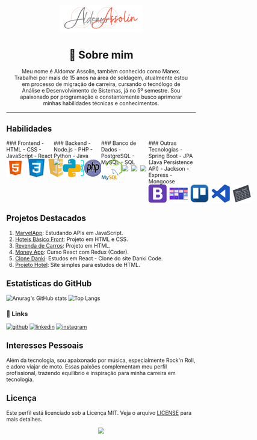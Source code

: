 

<div align="center">
    <img src="assets/images/Assolin.png" width="220"/>
</div>

<div align="center" style="margin:1rem">

# 🚀 Sobre mim
Meu nome é Aldomar Assolin, também conhecido como Manex. Trabalhei por mais de 15 anos na área de soldagem, atualmente estou em processo de migração de carreira, cursando o tecnólogo de Análise e Desenvolvimento de Sistemas, já no 5º semestre. Sou apaixonado por programação e constantemente busco aprimorar minhas habilidades técnicas e conhecimentos.

</div>
<hr>

## Habilidades

<div style="display:flex; flex-wrap: wrap;">
    <div style="width:calc(100%/4); flex-grow: 1;">
        ### Frontend
        - HTML
        - CSS
        - JavaScript
        - React
        <div style="width:100%;display:flex">
            <img src="assets/images/html5.png" width="48" style="margin-right:.5rem"/> 
            <img src="assets/images/css3.png" width="48" style="margin-right:.5rem"/> 
            <img src="assets/images/javascript.png" width="48" style="margin-right:.5rem"/>
            <img src="assets/images/React.png" width="48" style="margin-right:.5rem"/> 
        </div>
    </div>

<div style="width:calc(100%/4); flex-grow: 1;">
        ### Backend
        - Node.js
        - PHP
        - Python
        - Java
        <div style="width:100%;display:flex">
            <img src="https://github.com/AldomarAssolin/AldomarAssolin/assets/70400399/e25833a2-77a9-4ffc-a892-f7290e5eb6c0" width="48" style="margin-right:.5rem"/> 
            <img src="assets/images/python.png" width="48" style="margin-right:.5rem"/> 
            <img src="assets/images/PHP-logo.png" width="48" style="margin-right:.5rem"/> 
            <img src="assets/images/node.png" width="48" style="margin-right:.5rem"/> 
        </div>
    </div>

<div style="width:calc(100%/4); flex-grow: 1;">
        ### Banco de Dados
        - PostgreSQL
        - MySQL
        - SQL
        <div style="width:100%;display:flex">
            <img src="assets/images/MySQL.png" width="48" style="margin-right:.5rem"/> 
            <img src="https://github.com/AldomarAssolin/AldomarAssolin/assets/70400399/c0971aa2-0dba-419b-889b-a9ac1e780d02" width="48" style="margin-right:.5rem"/> 
            <img src="https://github.com/AldomarAssolin/AldomarAssolin/assets/70400399/d541a15e-5b48-48a8-8663-cd02105ed97a" width="48" style="margin-right:.5rem"/> 
            <img src="https://github.com/AldomarAssolin/AldomarAssolin/assets/70400399/2730dad7-884b-4cc1-98f6-73a1fe1cf1c3" width="48" style="margin-right:.5rem"/> 
        </div>
    </div>

<div style="width:calc(100%/4); flex-grow: 1;">
        ### Outras Tecnologias
        - Spring Boot
        - JPA (Java Persistence API)
        - Jackson
        - Express
        - Mongoose
        <div style="width:100%;display:flex">
            <img src="assets/images/bootstrap.png" width="48" style="margin-right:.5rem"/> 
            <img src="assets/images/metodologoias_ageis.png" width="48" style="margin-right:.5rem"/>  
            <img src="assets/images/trello.png" width="48" style="margin-right:.5rem"/> 
            <img src="assets/images/visual_studio_code.png" width="48" style="margin-right:.5rem"/>
            <img src="assets/images/scrum.png" width="48" style="margin-right:.5rem"/> 
        </div>
    </div>
</div>

## Projetos Destacados

1. [MarvelApp](https://github.com/AldomarAssolin/MarvelApp): Estudando APIs em JavaScript.
2. [Hoteis Básico Front](https://github.com/AldomarAssolin/hoteis-basico-front): Projeto em HTML e CSS.
3. [Revenda de Carros](https://github.com/AldomarAssolin/revenda-de-carros): Projeto em HTML.
4. [Money App](https://github.com/AldomarAssolin/money-app): Curso React com Redux (Coder).
5. [Clone Danki](https://github.com/AldomarAssolin/clone_danki): Estudos em React - Clone do site Danki Code.
6. [Projeto Hotel](https://github.com/AldomarAssolin/projeto-hotel): Site simples para estudos de HTML.
<!--
## Certificados

### Banco de Dados Relacional
- **Instituição**: DIO - Digital Inovation One
- **Duração**: 80 horas
- **Descrição**: Modelagem e implementação de banco de dados relacional.

## Publicações

- [Publicação 1](#): Descrição breve da publicação 1.
- [Publicação 2](#): Descrição breve da publicação 2.
-->
## Estatísticas do GitHub
![Anurag's GitHub stats](https://github-readme-stats.vercel.app/api?username=AldomarAssolin&show_icons=true&theme=radical)
![Top Langs](https://github-readme-stats.vercel.app/api/top-langs/?username=AldomarAssolin&layout=compact&theme=radical)

### 🔗 Links

[![github](https://img.shields.io/badge/github-000?style=for-the-badge&logo=github&logoColor=white)](https://github.com/AldomarAssolin)
[![linkedin](https://img.shields.io/badge/linkedin-0A66C2?style=for-the-badge&logo=linkedin&logoColor=white)](https://www.linkedin.com/in/aldomarassolin)
[![instagram](https://img.shields.io/badge/instagram-B7106B?style=for-the-badge&logo=instagram&logoColor=pink)](https://www.instagram.com/aldomarassolin/)

## Interesses Pessoais

Além da tecnologia, sou apaixonado por música, especialmente Rock'n Roll, e adoro viajar de moto. Essas paixões complementam meu perfil profissional, trazendo equilíbrio e inspiração para minha carreira em tecnologia.

## Licença

Este perfil está licenciado sob a Licença MIT. Veja o arquivo [LICENSE](LICENSE) para mais detalhes.

<div align="center">
  <img src="https://github.com/AldomarAssolin/gutendexLib/assets/70400399/22b48a68-1cc9-4fe7-920b-f0fe431234d6" width="200"/>
</div>

